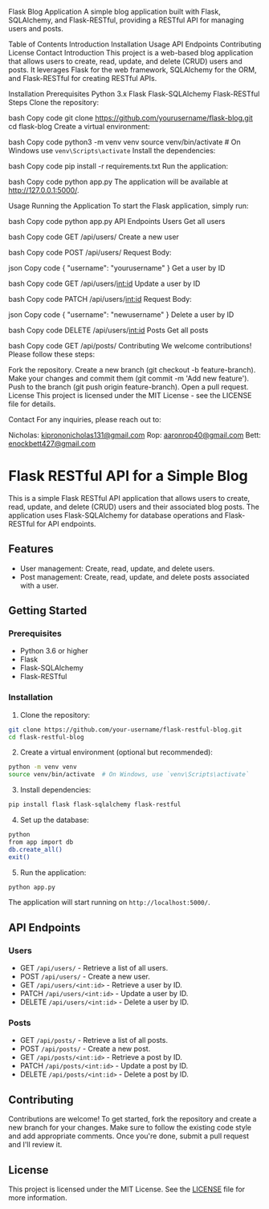 Flask Blog Application
A simple blog application built with Flask, SQLAlchemy, and Flask-RESTful, providing a RESTful API for managing users and posts.

Table of Contents
Introduction
Installation
Usage
API Endpoints
Contributing
License
Contact
Introduction
This project is a web-based blog application that allows users to create, read, update, and delete (CRUD) users and posts. It leverages Flask for the web framework, SQLAlchemy for the ORM, and Flask-RESTful for creating RESTful APIs.

Installation
Prerequisites
Python 3.x
Flask
Flask-SQLAlchemy
Flask-RESTful
Steps
Clone the repository:

bash
Copy code
git clone https://github.com/yourusername/flask-blog.git
cd flask-blog
Create a virtual environment:

bash
Copy code
python3 -m venv venv
source venv/bin/activate # On Windows use `venv\Scripts\activate`
Install the dependencies:

bash
Copy code
pip install -r requirements.txt
Run the application:

bash
Copy code
python app.py
The application will be available at http://127.0.0.1:5000/.

Usage
Running the Application
To start the Flask application, simply run:

bash
Copy code
python app.py
API Endpoints
Users
Get all users

bash
Copy code
GET /api/users/
Create a new user

bash
Copy code
POST /api/users/
Request Body:

json
Copy code
{
"username": "yourusername"
}
Get a user by ID

bash
Copy code
GET /api/users/<int:id>
Update a user by ID

bash
Copy code
PATCH /api/users/<int:id>
Request Body:

json
Copy code
{
"username": "newusername"
}
Delete a user by ID

bash
Copy code
DELETE /api/users/<int:id>
Posts
Get all posts

bash
Copy code
GET /api/posts/
Contributing
We welcome contributions! Please follow these steps:

Fork the repository.
Create a new branch (git checkout -b feature-branch).
Make your changes and commit them (git commit -m 'Add new feature').
Push to the branch (git push origin feature-branch).
Open a pull request.
License
This project is licensed under the MIT License - see the LICENSE file for details.

Contact
For any inquiries, please reach out to:

Nicholas: kiprononicholas131@gmail.com
Rop: aaronrop40@gmail.com
Bett: enockbett427@gmail.com

# Flask RESTful API for a Simple Blog

This is a simple Flask RESTful API application that allows users to create, read, update, and delete (CRUD) users and their associated blog posts. The application uses Flask-SQLAlchemy for database operations and Flask-RESTful for API endpoints.

## Features

- User management: Create, read, update, and delete users.
- Post management: Create, read, update, and delete posts associated with a user.

## Getting Started

### Prerequisites

- Python 3.6 or higher
- Flask
- Flask-SQLAlchemy
- Flask-RESTful

### Installation

1. Clone the repository:

```bash
git clone https://github.com/your-username/flask-restful-blog.git
cd flask-restful-blog
```

2. Create a virtual environment (optional but recommended):

```bash
python -m venv venv
source venv/bin/activate  # On Windows, use `venv\Scripts\activate`
```

3. Install dependencies:

```bash
pip install flask flask-sqlalchemy flask-restful
```

4. Set up the database:

```bash
python
from app import db
db.create_all()
exit()
```

5. Run the application:

```bash
python app.py
```

The application will start running on `http://localhost:5000/`.

## API Endpoints

### Users

- GET `/api/users/` - Retrieve a list of all users.
- POST `/api/users/` - Create a new user.
- GET `/api/users/<int:id>` - Retrieve a user by ID.
- PATCH `/api/users/<int:id>` - Update a user by ID.
- DELETE `/api/users/<int:id>` - Delete a user by ID.

### Posts

- GET `/api/posts/` - Retrieve a list of all posts.
- POST `/api/posts/` - Create a new post.
- GET `/api/posts/<int:id>` - Retrieve a post by ID.
- PATCH `/api/posts/<int:id>` - Update a post by ID.
- DELETE `/api/posts/<int:id>` - Delete a post by ID.

## Contributing

Contributions are welcome! To get started, fork the repository and create a new branch for your changes. Make sure to follow the existing code style and add appropriate comments. Once you're done, submit a pull request and I'll review it.

## License

This project is licensed under the MIT License. See the [LICENSE](LICENSE) file for more information.
